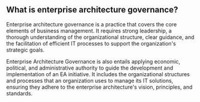 ## What is enterprise architecture governance? ##

Enterprise architecture governance is a practice that covers the core elements of business management. It requires strong leadership, a thorough understanding of the organizational structure, clear guidance, and the facilitation of efficient IT processes to support the organization's strategic goals.

Enterprise Architecture Governance is also entails applying economic, political, and administrative authority to guide the development and implementation of an EA initiative. It includes the organizational structures and processes that an organization uses to manage its IT solutions, ensuring they adhere to the enterprise architecture's vision, principles, and standards.
